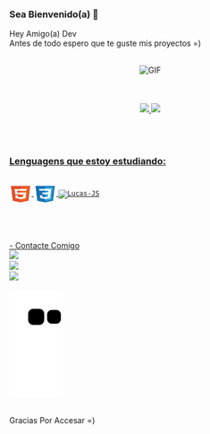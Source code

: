 ### Sea Bienvenido(a) 👋

Hey Amigo(a) Dev<br>
Antes de todo espero que te guste mis proyectos =)<br>


##

<div align="center">
<img hight="300" width="700" alt="GIF" align="center" src="https://user-images.githubusercontent.com/98552122/190827807-521de8a8-28b9-4b70-85e0-a9478d7eb415.gif">
</div>
  
</br>
</br>
</br>


<div align="center">
  <a href="https://github.com/lucassdev1">
  <img height="180em" src="https://github-readme-stats.vercel.app/api?username=lucassdev1&show_icons=true&theme=gruvbox&include_all_commits=true&count_private=true"/>
  <img height="180em" src="https://github-readme-stats.vercel.app/api/top-langs/?username=lucassdev1&layout=compact&langs_count=7&theme=gruvbox"/>
</div>
  
  </br>
  </br>
  </br>
  
  <div>
  
  ### Lenguagens que estoy estudiando:
 
   <div style="display: inline_block"><br>
  <code><img align="center" alt="Lucas-HTML" height="30" width="40" src="https://raw.githubusercontent.com/devicons/devicon/master/icons/html5/html5-original.svg"></code>
  <code><img align="center" alt="Lucas-CSS" height="30" width="40" src="https://raw.githubusercontent.com/devicons/devicon/master/icons/css3/css3-original.svg"></code>
  <code><img align="center" alt="Lucas-JS" heigth="30" width="40" src="https://cdn.jsdelivr.net/gh/devicons/devicon/icons/javascript/javascript-plain.svg"/></code>
 
 <br>
 <br>
 
</br>
</br>
</div>

  </br>
  - Contacte Comigo
<div>
  <a href="https://instagram.com/lukilla001" target="_blank"><img src="https://img.shields.io/badge/-Instagram-%23E4405F?style=for-the-badge&logo=instagram&logoColor=white" target="_blank"></a>
  </br>
  <a href = "mailto:lucassfs2001@gmail.com"><img src="https://img.shields.io/badge/-Gmail-%23333?style=for-the-badge&logo=gmail&logoColor=white" target="_blank"></a>
  </br>
  <a href="https://www.linkedin.com/in/lucas-felipe-647371220/" target="_blank"><img src="https://img.shields.io/badge/-LinkedIn-%230077B5?style=for-the-badge&logo=linkedin&logoColor=white" target="_blank"></a>
 
  ![Snake animation](https://github.com/rafaballerini/rafaballerini/blob/output/github-contribution-grid-snake.svg)
  
  </div>

##
  
Gracias Por Accesar =)
